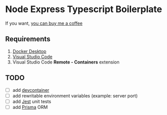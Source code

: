 # Node Express Typescript Boilerplate

If you want, [you can buy me a coffee](https://www.buymeacoffee.com/suniron)

## Requirements

1. [Docker Desktop](https://www.docker.com/products/docker-desktop/)
1. [Visual Studio Code](https://code.visualstudio.com/)
1. Visual Studio Code **Remote - Containers** extension

## TODO

- [ ] add [devcontainer](https://code.visualstudio.com/docs/remote/containers)
- [ ] add rewritable environment variables (example: server port)
- [ ] add [Jest](https://jestjs.io/fr/) unit tests
- [ ] add [Prisma](https://www.prisma.io/) ORM
